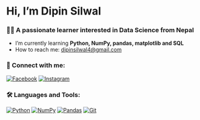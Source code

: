 # Hi, I’m Dipin Silwal

### 👨‍💻 A passionate learner interested in Data Science from Nepal

- I’m currently learning **Python, NumPy, pandas, matplotlib and SQL**
- How to reach me: dipinsilwal4@gmail.com

### 📱 Connect with me:


[![Facebook](https://img.shields.io/badge/Facebook-%231877F2.svg?&style=flat-square&logo=facebook&logoColor=white)](https://facebook.com/DeepinSilwal)
[![Instagram](https://img.shields.io/badge/Instagram-%23E4405F.svg?&style=flat-square&logo=instagram&logoColor=white)](https://instagram.com/deepinsilwal_404)

### 🛠 Languages and Tools:

[![Python](https://img.shields.io/badge/-Python-366A8C?&style=flat-square&logo=python&logoColor=white)]()
[![NumPy](https://img.shields.io/badge/-NumPy-%23013243?&style=flat-square&logo=NumPy&logoColor=white)]()
[![Pandas](https://img.shields.io/badge/-Pandas-%23150458?&style=flat-square&logo=pandas&logoColor=white)]()
[![Git](https://img.shields.io/badge/-Git-F05032?&style=flat-square&logo=git&logoColor=white)]()

